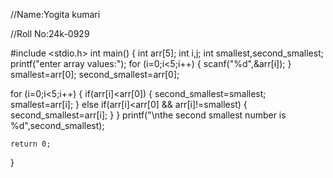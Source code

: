   //Name:Yogita kumari
  
  //Roll No:24k-0929
  
  #include <stdio.h>
  int main()
{
  int arr[5];
  int i,j;
  int smallest,second_smallest;
  printf("enter array values:");
   for (i=0;i<5;i++)
{
    scanf("%d",&arr[i]);
}
   smallest=arr[0];
   second_smallest=arr[0];

   for (i=0;i<5;i++)
{
    if(arr[i]<arr[0])
{
    second_smallest=smallest;
    smallest=arr[i];
}
    else if(arr[i]<arr[0] && arr[i]!=smallest)
{
    second_smallest=arr[i];
}
}
   printf("\nthe second smallest number is %d",second_smallest);

    return 0;
}
